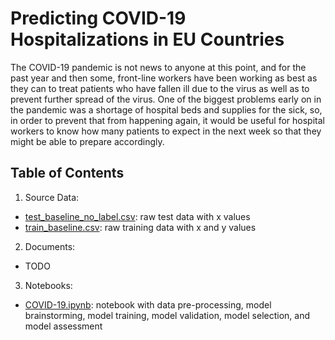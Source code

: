 # Predicting COVID-19 Hospitalizations in EU Countries
The COVID-19 pandemic is not news to anyone at this point, and for the past year and then some, front-line workers have been working as best as they can to treat patients who have fallen ill due to the virus as well as to prevent further spread of the virus. One of the biggest problems early on in the pandemic was a shortage of hospital beds and supplies for the sick, so, in order to prevent that from happening again, it would be useful for hospital workers to know how many patients to expect in the next week so that they might be able to prepare accordingly.

## Table of Contents

1. Source Data:
- [test_baseline_no_label.csv](data/test_baseline_no_label.csv): raw test data with x values
- [train_baseline.csv](data/train_baseline.csv): raw training data with x and y values
2. Documents:
- TODO
3. Notebooks:
- [COVID-19.ipynb](/COVID-19.ipynb): notebook with data pre-processing, model brainstorming, model training, model validation, model selection, and model assessment
